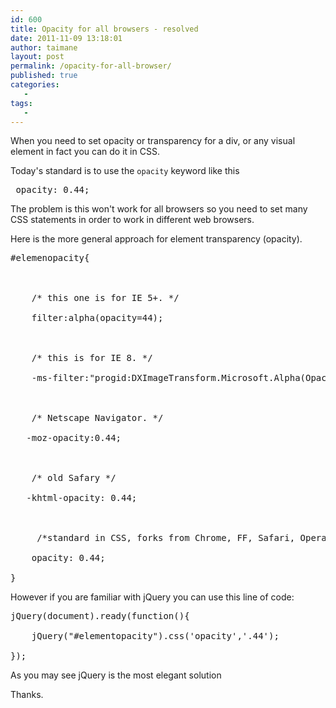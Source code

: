 ```yaml
---
id: 600
title: Opacity for all browsers - resolved
date: 2011-11-09 13:18:01
author: taimane
layout: post
permalink: /opacity-for-all-browser/
published: true
categories:
   -
tags:
   -
---
```

When you need to set opacity or transparency for a div, or any visual element in fact you can do it in CSS.

Today's standard is to use the <code>opacity</code> keyword like this 
<pre class="prettyprint"> opacity: 0.44; </pre>

The problem is this won't work for all browsers so you need to set many CSS statements in order to work in different web browsers.

Here is the more general approach for element transparency (opacity).
<pre class="prettyprint">#elemenopacity{

    /* this one is for IE 5+. */
    filter:alpha(opacity=44);    
   
    /* this is for IE 8. */
    -ms-filter:"progid:DXImageTransform.Microsoft.Alpha(Opacity=44)";     

    /* Netscape Navigator. */
   -moz-opacity:0.44;     

    /* old Safary */
   -khtml-opacity: 0.44;

     /*standard in CSS, forks from Chrome, FF, Safari, Opera and should work in IE9 */
    opacity: 0.44; 
}</pre>

However if you are familiar with jQuery you can use this line of code:
<pre class="prettyprint">jQuery(document).ready(function(){ 
    jQuery("#elementopacity").css('opacity','.44');
});</pre>

As you may see jQuery is the most elegant solution

Thanks.  

